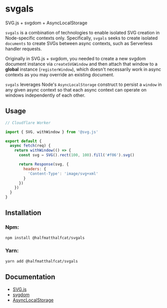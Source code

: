 # svgals

SVG.js + svgdom + AsyncLocalStorage

`svgals` is a combination of technologies to enable isolated SVG creation in Node-specific contexts only. Specifically, `svgals` seeks to
create isolated `documents` to create SVGs between async contexts, such as Serverless handler requests.

Originally in SVG.js + svgdom, you needed to create a new svgdom document instance via `createSVGWindow` and then attach that window to a **global** instance (`registerWindow`),
which doesn't necessarily work in async contexts as you may override an existing document.

`svgals` leverages Node's `AsyncLocalStorage` construct to persist a `window` in any given async context so that each async context can operate on windows independently of each other.

## Usage

```javascript
// Cloudflare Worker

import { SVG, withWindow } from '@svg.js'

export default {
  async fetch(req) {
    return withWindow(() => {
      const svg = SVG().rect(100, 100).fill('#f06').svg()

      return Response(svg, {
        headers: {
          'Content-Type': 'image/svg+xml'
        }
      })
    })
  }
}
```

## Installation

### Npm:

```sh
npm install @halfmatthalfcat/svgals
```

### Yarn:

```sh
yarn add @halfmatthalfcat/svgals
```

## Documentation

- [SVG.js](https://svgjs.dev/docs/3.0/)
- [svgdom](https://github.com/svgdotjs/svgdom)
- [AsyncLocalStorage](https://nodejs.org/api/async_context.html#class-asynclocalstorage)
